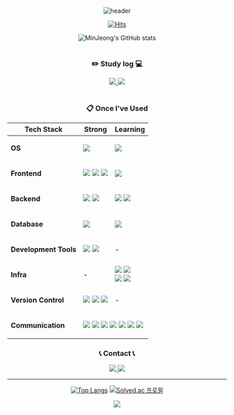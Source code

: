 <div align="center"> 

![header](https://capsule-render.vercel.app/api?type=waving&color=ffd500&height=200&section=header&text=Mingguriguri&fontColor=403d39&fontSize=70&animation=fadeIn&fontAlignY=35)
<!--색조합-->
<!--https://coolors.co/palette/003049-d62828-f77f00-fcbf49-eae2b7-->
[![Hits](https://hits.seeyoufarm.com/api/count/incr/badge.svg?url=https%3A%2F%2Fgithub.com%2FMingguriguri&count_bg=%23FFCF00&title_bg=%23555555&icon=github.svg&icon_color=%23FFFFFF&title=GITHUB&edge_flat=false)](https://hits.seeyoufarm.com)

![MinJeong's GitHub stats](https://github-readme-stats.vercel.app/api?username=Mingguriguri&show_icons=true&theme=radical)
 <br/>
 <br/>
 
### :pencil2: Study log 💻
<div>
 <a href="https://velog.io/@miiingirok/posts">
      <img src="https://img.shields.io/badge/velog-20C997?style=for-the-badge&logo=velog&logoColor=white">
 </a>
 <a href="https://minsllogg.tistory.com/">
      <img src="https://img.shields.io/badge/tistory-000000?style=for-the-badge&logo=tistory&logoColor=white">
 </a>
</div><br>

### :clipboard: Once I've Used 

<table>
	<thead>
   <th><strong> Tech Stack </strong></th>
   <th><strong>Strong</strong></th>
   <th><strong>Learning</strong></th>
	</thead>
	<tbody>
  	<tr>
    		<td><p><strong> OS </strong></p></td>
    	<td><img src="https://img.shields.io/badge/linux-FCC624?style=for-the-badge&logo=linux&logoColor=white">
		</td>
    <td><img src="https://img.shields.io/badge/windows-0078D6?style=for-the-badge&logo=Windows&logoColor=white"> </td>
  	</tr>
  
<tr>
     <td><p><strong> Frontend </strong></p></td>
    		<td>
        <img src="https://img.shields.io/badge/JavaScript-F7DF1E?style=for-the-badge&logo=JavaScript&logoColor=white">
        <img src="https://img.shields.io/badge/HTML5-E34F26?style=for-the-badge&logo=HTML5&logoColor=white">
        <img src="https://img.shields.io/badge/CSS3-1572B6?style=for-the-badge&logo=CSS3&logoColor=white"> 
      </td>
 <td>
   <img src="https://img.shields.io/badge/Vue.js-4FC08D?style=for-the-badge&logo=vuedotjs&logoColor=white">
 </td>
  	</tr>

  <tr>
     <td><p><strong> Backend </strong></p></td>
    		<td>
        <img src="https://img.shields.io/badge/Django-092E20?style=for-the-badge&logo=Django&logoColor=white">
        <img src="https://img.shields.io/badge/Python-3776AB?style=for-the-badge&logo=Python&logoColor=white">
      </td>
     <td>
       <img src="https://img.shields.io/badge/Spring-6DB33F?style=for-the-badge&logo=Spring&logoColor=white">
       <img src="https://img.shields.io/badge/JAVA-007396?style=for-the-badge&logo=Java&logoColor=white">
      </td>
  	</tr>
    <tr>
     <td><p><strong> Database </strong></p></td>
     <td>
      <img src="https://img.shields.io/badge/sqlite-003B57?style=for-the-badge&logo=sqlite&logoColor=white">
     </td>
    		<td>
       <img src="https://img.shields.io/badge/MySQL-4479A1?style=for-the-badge&logo=MySQL&logoColor=white">
        <!--<img src="https://img.shields.io/badge/Oracle-F80000?style=for-the-badge&logo=Oracle&logoColor=white"> -->
      </td>
  	</tr>
  <tr>
     <td><p><strong> Development Tools </strong></p></td>
    		<td>
       <img src="https://img.shields.io/badge/Eclipse-2C2255?style=for-the-badge&logo=Eclipse%20IDE&logoColor=white">
       <img src="https://img.shields.io/badge/VSCode-007ACC?style=for-the-badge&logo=VisualStudioCode&logoColor=white"> 
      </td>
	  <td>-</td>
  	</tr>
   <tr>
     <td><p><strong> Infra </strong></p></td>
    <td>-</td>
    		<td>
        <img src="https://img.shields.io/badge/amazonaws-232F3E?style=for-the-badge&logo=amazonaws&logoColor=white">
        <img src="https://img.shields.io/badge/amazonec2-FF9900?style=for-the-badge&logo=amazonec2&logoColor=white"><br/>
        <img src="https://img.shields.io/badge/docker-2496ED?style=for-the-badge&logo=docker&logoColor=white">
			 <img src="https://img.shields.io/badge/kubernetes-326CE5?style=for-the-badge&logo=kubernetes&logoColor=white">
      </td>
  	</tr>
  <tr>
     <td><p><strong>Version Control</strong></p></td>
    		<td>
       <img src="https://img.shields.io/badge/git-F05032?style=for-the-badge&logo=git&logoColor=white">
       <img src="https://img.shields.io/badge/github-181717?style=for-the-badge&logo=github&logoColor=white">
      <img src="https://img.shields.io/badge/Bitbucket-0052CC?style=for-the-badge&logo=Bitbucket&logoColor=white">
      </td>
       <td>
       -
      </td>
  	</tr>
  <tr>
     <td><p><strong>Communication</strong></p></td>
	  <td colspan="2"><img src="https://img.shields.io/badge/notion-000000?style=for-the-badge&logo=notion&logoColor=white">
          <img src="https://img.shields.io/badge/slack-4A154B?style=for-the-badge&logo=slack&logoColor=white">
          <img src="https://img.shields.io/badge/discord-5865F2?style=for-the-badge&logo=Discord&logoColor=white">
          <img src="https://img.shields.io/badge/GoogleMeet-00897B?style=for-the-badge&logo=googlemeet&logoColor=white">
          <img src="https://img.shields.io/badge/GoogleDocs-4285F4?style=for-the-badge&logo=googledocs&logoColor=white">
          <img src="https://img.shields.io/badge/figma-F24E1E?style=for-the-badge&logo=figma&logoColor=white"> 
		  <img src="https://img.shields.io/badge/jira-0052CC?style=for-the-badge&logo=jira&logoColor=white"> 
      </td>
  	</tr>
</tbody>
</table>


 
 <!--([뱃지 커스텀 사이트 : https://shields.io/category/coverage](https://simpleicons.org/))-->
  
### 📞 Contact 📞
<div>
 <a href="mailto:merrong925@gmail.com">
  <img src="https://img.shields.io/badge/gmail-EA4335?style=for-the-badge&logo=gmail&logoColor=white">
 </a> 
  <a href="https://www.instagram.com/boksunee__/">
  <img src="https://img.shields.io/badge/instagram-E4405F?style=for-the-badge&logo=instagram&logoColor=white">
 </a>

</div>

---

[![Top Langs](https://github-readme-stats.vercel.app/api/top-langs/?username=Mingguriguri&layout=compact)](https://github.com/anuraghazra/github-readme-stats)
[![Solved.ac
프로필](http://mazassumnida.wtf/api/v2/generate_badge?boj=merrong925)](https://solved.ac/merrong925)

<img src="https://capsule-render.vercel.app/api?type=waving&color=ffd500&height=150&section=footer" />
